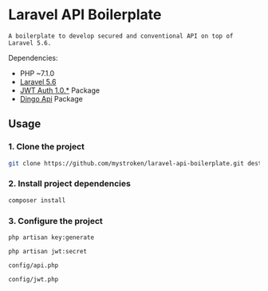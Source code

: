 # Laravel API Boilerplate
```
A boilerplate to develop secured and conventional API on top of Laravel 5.6.
```
Dependencies:
* PHP ~7.1.0
* [Laravel 5.6](https://laravel.com/docs/5.6/)
* [JWT Auth 1.0.*](https://github.com/tymondesigns/jwt-auth) Package
* [Dingo Api](https://github.com/dingo/api) Package

## Usage
### 1. Clone the project
```bash
git clone https://github.com/mystroken/laravel-api-boilerplate.git destination_folder
```
### 2. Install project dependencies
```bash
composer install
```
### 3. Configure the project
```
php artisan key:generate
```
```
php artisan jwt:secret
```

```config/api.php```

```config/jwt.php```
